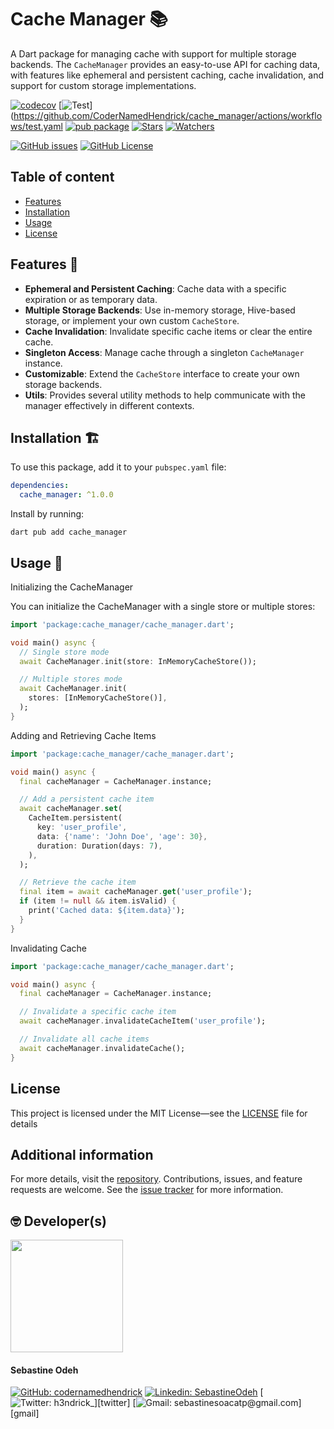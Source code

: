 <!--
This README describes the package. If you publish this package to pub.dev,
this README's contents appear on the landing page for your package.

For information about how to write a good package README, see the guide for
[writing package pages](https://dart.dev/tools/pub/writing-package-pages).

For general information about developing packages, see the Dart guide for
[creating packages](https://dart.dev/guides/libraries/create-packages)
and the Flutter guide for
[developing packages and plugins](https://flutter.dev/to/develop-packages).
-->

# Cache Manager 📚

A Dart package for managing cache with support for multiple storage backends. The `CacheManager` provides an easy-to-use
API for caching data, with features like ephemeral and persistent caching, cache invalidation, and support for custom
storage implementations.

[![codecov](https://codecov.io/gh/CoderNamedHendrick/cache_manager/branch/master/graph/badge.svg)](https://codecov.io/gh/CoderNamedHendrick/cache_manager)
[![Test](https://github.com/CoderNamedHendrick/cache_manager/actions/workflows/test.yaml/badge.svg?branch=master)](https://github.com/CoderNamedHendrick/cache_manager/actions/workflows/test.yaml
[![pub package](https://img.shields.io/pub/v/cache_manager.svg?label=Version&style=flat)][pub]
[![Stars](https://img.shields.io/github/stars/codernamedhendrick/cache_manager?label=Stars&style=flat)][repo]
[![Watchers](https://img.shields.io/github/watchers/codernamedhendrick/cache_manager?label=Watchers&style=flat)][repo]

[![GitHub issues](https://img.shields.io/github/issues/codernamedhendrick/cache_manager?label=Issues&style=flat)][issues]
[![GitHub License](https://img.shields.io/github/license/codernamedhendrick/cache_manager?label=Licence&style=flat)][license]

## Table of content

- [Features](#features)
- [Installation](#installation)
- [Usage](#usage)
- [License](#license)

## Features 🧪

- **Ephemeral and Persistent Caching**: Cache data with a specific expiration or as temporary data.
- **Multiple Storage Backends**: Use in-memory storage, Hive-based storage, or implement your own custom `CacheStore`.
- **Cache Invalidation**: Invalidate specific cache items or clear the entire cache.
- **Singleton Access**: Manage cache through a singleton `CacheManager` instance.
- **Customizable**: Extend the `CacheStore` interface to create your own storage backends.
- **Utils**: Provides several utility methods to help communicate with the manager effectively in different contexts.

## Installation 🏗️

To use this package, add it to your `pubspec.yaml` file:

```yaml
dependencies:
  cache_manager: ^1.0.0
 ```

Install by running:

```console
dart pub add cache_manager
```

## Usage 🔧

Initializing the CacheManager

You can initialize the CacheManager with a single store or multiple stores:

```dart
import 'package:cache_manager/cache_manager.dart';

void main() async {
  // Single store mode
  await CacheManager.init(store: InMemoryCacheStore());

  // Multiple stores mode
  await CacheManager.init(
    stores: [InMemoryCacheStore()],
  );
}
```

Adding and Retrieving Cache Items

```dart
import 'package:cache_manager/cache_manager.dart';

void main() async {
  final cacheManager = CacheManager.instance;

  // Add a persistent cache item
  await cacheManager.set(
    CacheItem.persistent(
      key: 'user_profile',
      data: {'name': 'John Doe', 'age': 30},
      duration: Duration(days: 7),
    ),
  );

  // Retrieve the cache item
  final item = await cacheManager.get('user_profile');
  if (item != null && item.isValid) {
    print('Cached data: ${item.data}');
  }
}
```

Invalidating Cache

```dart
import 'package:cache_manager/cache_manager.dart';

void main() async {
  final cacheManager = CacheManager.instance;

  // Invalidate a specific cache item
  await cacheManager.invalidateCacheItem('user_profile');

  // Invalidate all cache items
  await cacheManager.invalidateCache();
}
```

## License

This project is licensed under the MIT License—see the [LICENSE](LICENSE) file for details

## Additional information

For more details, visit the [repository](https://github.com/CoderNamedHendrick/cache_manager). Contributions, issues,
and feature requests are welcome. See the [issue tracker](https://github.com/CoderNamedHendrick/cache_manager/issues)
for more information.

## 🤓 Developer(s)

[<img src="https://github.com/CoderNamedHendrick.png" width="180" />](https://github.com/CoderNamedHendrick)

#### **Sebastine Odeh**

[![GitHub: codernamedhendrick](https://img.shields.io/badge/codernamedhendrick-EFF7F6?logo=GitHub&logoColor=333&link=https://www.github.com/codernamedhendrick)][github]
[![Linkedin: SebastineOdeh](https://img.shields.io/badge/SebastineOdeh-EFF7F6?logo=LinkedIn&logoColor=blue&link=https://www.linkedin.com/in/sebastine-odeh-1081a318b/)][linkedin]
[![Twitter: h3ndrick_](https://img.shields.io/badge/h3ndrick__-EFF7F6?logo=X&logoColor=333&link=https://x.com/H3ndrick_)][twitter]
[![Gmail: sebastinesoacatp@gmail.com](https://img.shields.io/badge/sebastinesoacatp@gmail.com-EFF7F6?logo=Gmail&link=mailto:sebastinesoacatp@gmail.com)][gmail]

[pub]: https://pub.dev/packages/cache_manager

[repo]: https://github.com/CoderNamedHendrick/cache_manager

[issues]: https://github.com/CoderNamedHendrick/cache_manager/issues

[license]: https://github.com/CoderNamedHendrick/cache_manager/blob/main/LICENSE

[github]: https://www.github.com/codernamedhendrick

[linkedin]: https://www.linkedin.com/in/sebastine-odeh-1081a318b

[twitter]: https://x.com/H3ndrick_